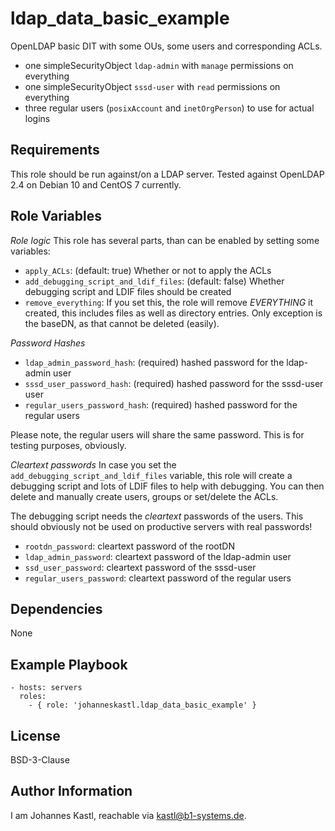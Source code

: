 ldap_data_basic_example
=========

OpenLDAP basic DIT with some OUs, some users and corresponding ACLs.

- one simpleSecurityObject `ldap-admin` with `manage` permissions on everything
- one simpleSecurityObject `sssd-user` with `read` permissions on everything
- three regular users (`posixAccount` and `inetOrgPerson`) to use for actual logins

Requirements
------------

This role should be run against/on a LDAP server. Tested against OpenLDAP 2.4 on Debian 10 and CentOS 7 currently.

Role Variables
--------------

*Role logic*
This role has several parts, than can be enabled by setting some variables:
- `apply_ACLs`: (default: true) Whether or not to apply the ACLs
- `add_debugging_script_and_ldif_files`: (default: false) Whether debugging script and LDIF files should be created
- `remove_everything`: If you set this, the role will remove *EVERYTHING* it created, this includes files as well as directory entries. Only exception is the baseDN, as that cannot be deleted (easily).

*Password Hashes*
- `ldap_admin_password_hash`: (required) hashed password for the ldap-admin user
- `sssd_user_password_hash`: (required) hashed password for the sssd-user user
- `regular_users_password_hash`: (required) hashed password for the regular users

Please note, the regular users will share the same password. This is for testing purposes, obviously.

*Cleartext passwords*
In case you set the `add_debugging_script_and_ldif_files` variable, this role will create a debugging script and lots of LDIF files to help with debugging. You can then delete and manually create users, groups or set/delete the ACLs.

The debugging script needs the *cleartext* passwords of the users. This should obviously not be used on productive servers with real passwords!

- `rootdn_password`: cleartext password of the rootDN
- `ldap_admin_password`: cleartext password of the ldap-admin user
- `ssd_user_password`: cleartext password of the sssd-user
- `regular_users_password`: cleartext password of the regular users

Dependencies
------------

None

Example Playbook
----------------

    - hosts: servers
      roles:
        - { role: 'johanneskastl.ldap_data_basic_example' }

License
-------

BSD-3-Clause

Author Information
------------------

I am Johannes Kastl, reachable via kastl@b1-systems.de.
